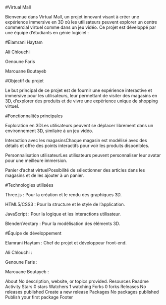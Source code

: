 #Virtual Mall

Bienvenue dans Virtual Mall, un projet innovant visant à créer une expérience immersive en 3D où les utilisateurs peuvent explorer un centre commercial virtuel comme dans un jeu vidéo. Ce projet est développé par une équipe d’étudiants en génie logiciel :

#Elamrani Haytam

Ali Chlouchi

Genoune Faris

Marouane Boutayeb

#Objectif du projet

Le but principal de ce projet est de fournir une expérience interactive et immersive pour les utilisateurs, leur permettant de visiter des magasins en 3D, d’explorer des produits et de vivre une expérience unique de shopping virtuel.

#Fonctionnalités principales

Exploration en 3DLes utilisateurs peuvent se déplacer librement dans un environnement 3D, similaire à un jeu vidéo.

Interaction avec les magasinsChaque magasin est modélisé avec des détails et offre des points interactifs pour voir les produits disponibles.

Personnalisation utilisateurLes utilisateurs peuvent personnaliser leur avatar pour une meilleure immersion.

Panier d’achat virtuelPossibilité de sélectionner des articles dans les magasins et de les ajouter à un panier.

#Technologies utilisées

Three.js : Pour la création et le rendu des graphiques 3D.

HTML5/CSS3 : Pour la structure et le style de l’application.

JavaScript : Pour la logique et les interactions utilisateur.

Blender/Vectary : Pour la modélisation des éléments 3D.

#Équipe de développement

Elamrani Haytam : Chef de projet et développeur front-end.

Ali Chlouchi :

Genoune Faris :

Marouane Boutayeb :

About
No description, website, or topics provided.
Resources
 Readme
 Activity
Stars
 0 stars
Watchers
 1 watching
Forks
 0 forks
Releases
No releases published
Create a new release
Packages
No packages published
Publish your first package
Footer

